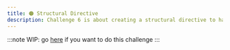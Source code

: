 ```yaml
---
title: 🟠 Structural Directive
description: Challenge 6 is about creating a structural directive to handle permissions
---
```


:::note
WIP: go [here](https://github.com/tomalaforge/angular-challenges/blob/main/apps/permissions/README.md) if you want to do this challenge
:::
